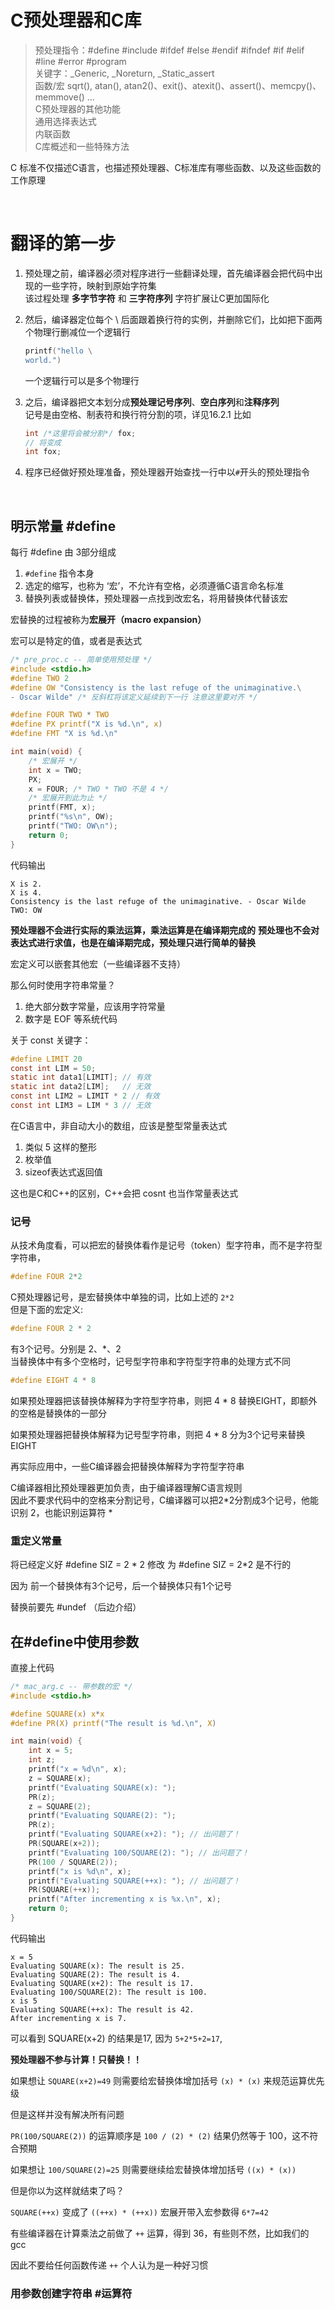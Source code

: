 # C预处理器和C库

> 预处理指令：#define #include #ifdef #else #endif #ifndef #if #elif #line #error #program  
> 关键字：_Generic, _Noreturn, _Static_assert  
> 函数/宏 sqrt(), atan(), atan2()、exit()、atexit()、assert()、memcpy()、memmove() ...  
> C预处理器的其他功能  
> 通用选择表达式  
> 内联函数  
> C库概述和一些特殊方法  

C 标准不仅描述C语言，也描述预处理器、C标准库有哪些函数、以及这些函数的工作原理  

<br>

# 翻译的第一步

1) 预处理之前，编译器必须对程序进行一些翻译处理，首先编译器会把代码中出现的一些字符，映射到原始字符集  
该过程处理 **多字节字符** 和 **三字符序列** 字符扩展让C更加国际化  

2) 然后，编译器定位每个 \ 后面跟着换行符的实例，并删除它们，比如把下面两个物理行删减位一个逻辑行  
    ```c
    printf("hello \
    world.")
    ```   
    一个逻辑行可以是多个物理行  
  
3) 之后，编译器把文本划分成**预处理记号序列**、**空白序列**和**注释序列**  
 记号是由空格、制表符和换行符分割的项，详见16.2.1
 比如
    ```c
    int /*这里将会被分割*/ fox;
    // 将变成
    int fox;
    ```

4) 程序已经做好预处理准备，预处理器开始查找一行中以`#`开头的预处理指令  

<br>

## 明示常量  #define

每行 #define 由 3部分组成 

1) `#define` 指令本身
2) 选定的缩写，也称为 ‘宏’，不允许有空格，必须遵循C语言命名标准
3) 替换列表或替换体，预处理器一点找到改宏名，将用替换体代替该宏

宏替换的过程被称为**宏展开（macro expansion）**

宏可以是特定的值，或者是表达式  

```c
/* pre_proc.c -- 简单使用预处理 */
#include <stdio.h>
#define TWO 2
#define OW "Consistency is the last refuge of the unimaginative.\
- Oscar Wilde" /* 反斜杠将该定义延续到下一行 注意这里要对齐 */

#define FOUR TWO * TWO
#define PX printf("X is %d.\n", x)
#define FMT "X is %d.\n"

int main(void) {
    /* 宏展开 */
    int x = TWO;
    PX;
    x = FOUR; /* TWO * TWO 不是 4 */
    /* 宏展开到此为止 */
    printf(FMT, x);
    printf("%s\n", OW);
    printf("TWO: OW\n");
    return 0;
}
```
代码输出
```
X is 2.
X is 4.
Consistency is the last refuge of the unimaginative. - Oscar Wilde
TWO: OW
```
**预处理器不会进行实际的乘法运算，乘法运算是在编译期完成的**
**预处理也不会对表达式进行求值，也是在编译期完成，预处理只进行简单的替换**

宏定义可以嵌套其他宏（一些编译器不支持）  

那么何时使用字符串常量？
1. 绝大部分数字常量，应该用字符常量
2. 数字是 EOF 等系统代码

关于 const 关键字：
```c
#define LIMIT 20
const int LIM = 50;
static int data1[LIMIT]; // 有效
static int data2[LIM];   // 无效
const int LIM2 = LIMIT * 2 // 有效
const int LIM3 = LIM * 3 // 无效
```

在C语言中，非自动大小的数组，应该是整型常量表达式  

1. 类似 5 这样的整形
2. 枚举值
3. sizeof表达式返回值

这也是C和C++的区别，C++会把 cosnt 也当作常量表达式  

### 记号

从技术角度看，可以把宏的替换体看作是记号（token）型字符串，而不是字符型字符串，  
```c
#define FOUR 2*2
```
C预处理器记号，是宏替换体中单独的词，比如上述的 `2*2`  
但是下面的宏定义:
```c
#define FOUR 2 * 2
```
有3个记号。分别是 2、*、2  
当替换体中有多个空格时，记号型字符串和字符型字符串的处理方式不同
```c
#define EIGHT 4 * 8
```
如果预处理器把该替换体解释为字符型字符串，则把 4 * 8 替换EIGHT，即额外的空格是替换体的一部分  

如果预处理器把替换体解释为记号型字符串，则把 4 * 8 分为3个记号来替换EIGHT  

再实际应用中，一些C编译器会把替换体解释为字符型字符串

C编译器相比预处理器更加负责，由于编译器理解C语言规则  
因此不要求代码中的空格来分割记号，C编译器可以把2*2分割成3个记号，他能识别 2，也能识别运算符 *  

### 重定义常量

将已经定义好 #define SIZ = 2 * 2 修改 为 #define SIZ = 2*2 是不行的

因为 前一个替换体有3个记号，后一个替换体只有1个记号  

替换前要先 #undef （后边介绍）  

## 在#define中使用参数

直接上代码

```c
/* mac_arg.c -- 带参数的宏 */
#include <stdio.h>

#define SQUARE(x) x*x
#define PR(X) printf("The result is %d.\n", X)

int main(void) {
    int x = 5;
    int z;
    printf("x = %d\n", x);
    z = SQUARE(x);
    printf("Evaluating SQUARE(x): ");
    PR(z);
    z = SQUARE(2);
    printf("Evaluating SQUARE(2): ");
    PR(z);
    printf("Evaluating SQUARE(x+2): "); // 出问题了！
    PR(SQUARE(x+2));
    printf("Evaluating 100/SQUARE(2): "); // 出问题了！
    PR(100 / SQUARE(2));
    printf("x is %d\n", x);
    printf("Evaluating SQUARE(++x): "); // 出问题了！
    PR(SQUARE(++x));
    printf("After incrementing x is %x.\n", x);
    return 0;
}
```
代码输出
```
x = 5
Evaluating SQUARE(x): The result is 25.
Evaluating SQUARE(2): The result is 4.
Evaluating SQUARE(x+2): The result is 17.
Evaluating 100/SQUARE(2): The result is 100.
x is 5
Evaluating SQUARE(++x): The result is 42.
After incrementing x is 7.
```

可以看到 SQUARE(x+2) 的结果是17, 因为 `5+2*5+2=17`,

**预处理器不参与计算！只替换！！**

如果想让 `SQUARE(x+2)=49` 则需要给宏替换体增加括号 `(x) * (x)` 来规范运算优先级  

但是这样并没有解决所有问题  

`PR(100/SQUARE(2))` 的运算顺序是 `100 / (2) * (2)` 结果仍然等于 100，这不符合预期

如果想让 `100/SQUARE(2)=25` 则需要继续给宏替换体增加括号 `((x) * (x))`  

但是你以为这样就结束了吗？  

`SQUARE(++x)` 变成了 `((++x) * (++x))` 宏展开带入宏参数得 `6*7=42`  

有些编译器在计算乘法之前做了 `++` 运算，得到 36，有些则不然，比如我们的 gcc  

因此不要给任何函数传递 `++` 个人认为是一种好习惯  

### 用参数创建字符串 #运算符  

